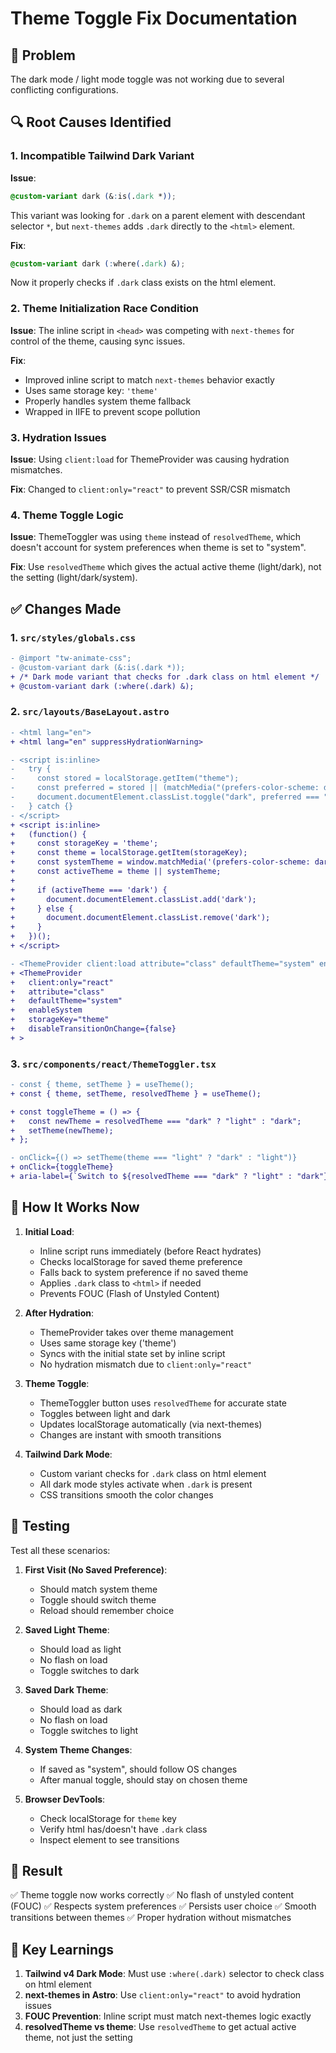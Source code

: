 # Theme Toggle Fix Documentation

## 🐛 Problem

The dark mode / light mode toggle was not working due to several conflicting configurations.

## 🔍 Root Causes Identified

### 1. **Incompatible Tailwind Dark Variant**
**Issue**: 
```css
@custom-variant dark (&:is(.dark *));
```
This variant was looking for `.dark` on a parent element with descendant selector `*`, but `next-themes` adds `.dark` directly to the `<html>` element.

**Fix**:
```css
@custom-variant dark (:where(.dark) &);
```
Now it properly checks if `.dark` class exists on the html element.

### 2. **Theme Initialization Race Condition**
**Issue**: The inline script in `<head>` was competing with `next-themes` for control of the theme, causing sync issues.

**Fix**: 
- Improved inline script to match `next-themes` behavior exactly
- Uses same storage key: `'theme'`
- Properly handles system theme fallback
- Wrapped in IIFE to prevent scope pollution

### 3. **Hydration Issues**
**Issue**: Using `client:load` for ThemeProvider was causing hydration mismatches.

**Fix**: Changed to `client:only="react"` to prevent SSR/CSR mismatch

### 4. **Theme Toggle Logic**
**Issue**: ThemeToggler was using `theme` instead of `resolvedTheme`, which doesn't account for system preferences when theme is set to "system".

**Fix**: Use `resolvedTheme` which gives the actual active theme (light/dark), not the setting (light/dark/system).

## ✅ Changes Made

### 1. `src/styles/globals.css`
```diff
- @import "tw-animate-css";
- @custom-variant dark (&:is(.dark *));
+ /* Dark mode variant that checks for .dark class on html element */
+ @custom-variant dark (:where(.dark) &);
```

### 2. `src/layouts/BaseLayout.astro`
```diff
- <html lang="en">
+ <html lang="en" suppressHydrationWarning>

- <script is:inline>
-   try {
-     const stored = localStorage.getItem("theme");
-     const preferred = stored || (matchMedia("(prefers-color-scheme: dark)").matches ? "dark" : "light");
-     document.documentElement.classList.toggle("dark", preferred === "dark");
-   } catch {}
- </script>
+ <script is:inline>
+   (function() {
+     const storageKey = 'theme';
+     const theme = localStorage.getItem(storageKey);
+     const systemTheme = window.matchMedia('(prefers-color-scheme: dark)').matches ? 'dark' : 'light';
+     const activeTheme = theme || systemTheme;
+     
+     if (activeTheme === 'dark') {
+       document.documentElement.classList.add('dark');
+     } else {
+       document.documentElement.classList.remove('dark');
+     }
+   })();
+ </script>

- <ThemeProvider client:load attribute="class" defaultTheme="system" enableSystem>
+ <ThemeProvider 
+   client:only="react" 
+   attribute="class" 
+   defaultTheme="system" 
+   enableSystem
+   storageKey="theme"
+   disableTransitionOnChange={false}
+ >
```

### 3. `src/components/react/ThemeToggler.tsx`
```diff
- const { theme, setTheme } = useTheme();
+ const { theme, setTheme, resolvedTheme } = useTheme();

+ const toggleTheme = () => {
+   const newTheme = resolvedTheme === "dark" ? "light" : "dark";
+   setTheme(newTheme);
+ };

- onClick={() => setTheme(theme === "light" ? "dark" : "light")}
+ onClick={toggleTheme}
+ aria-label={`Switch to ${resolvedTheme === "dark" ? "light" : "dark"} mode`}
```

## 🎯 How It Works Now

1. **Initial Load**:
   - Inline script runs immediately (before React hydrates)
   - Checks localStorage for saved theme preference
   - Falls back to system preference if no saved theme
   - Applies `.dark` class to `<html>` if needed
   - Prevents FOUC (Flash of Unstyled Content)

2. **After Hydration**:
   - ThemeProvider takes over theme management
   - Uses same storage key ('theme')
   - Syncs with the initial state set by inline script
   - No hydration mismatch due to `client:only="react"`

3. **Theme Toggle**:
   - ThemeToggler button uses `resolvedTheme` for accurate state
   - Toggles between light and dark
   - Updates localStorage automatically (via next-themes)
   - Changes are instant with smooth transitions

4. **Tailwind Dark Mode**:
   - Custom variant checks for `.dark` class on html element
   - All dark mode styles activate when `.dark` is present
   - CSS transitions smooth the color changes

## 🧪 Testing

Test all these scenarios:

1. **First Visit (No Saved Preference)**:
   - Should match system theme
   - Toggle should switch theme
   - Reload should remember choice

2. **Saved Light Theme**:
   - Should load as light
   - No flash on load
   - Toggle switches to dark

3. **Saved Dark Theme**:
   - Should load as dark
   - No flash on load
   - Toggle switches to light

4. **System Theme Changes**:
   - If saved as "system", should follow OS changes
   - After manual toggle, should stay on chosen theme

5. **Browser DevTools**:
   - Check localStorage for `theme` key
   - Verify html has/doesn't have `.dark` class
   - Inspect element to see transitions

## 🚀 Result

✅ Theme toggle now works correctly
✅ No flash of unstyled content (FOUC)
✅ Respects system preferences
✅ Persists user choice
✅ Smooth transitions between themes
✅ Proper hydration without mismatches

## 📝 Key Learnings

1. **Tailwind v4 Dark Mode**: Must use `:where(.dark)` selector to check class on html element
2. **next-themes in Astro**: Use `client:only="react"` to avoid hydration issues
3. **FOUC Prevention**: Inline script must match next-themes logic exactly
4. **resolvedTheme vs theme**: Use `resolvedTheme` to get actual active theme, not just the setting
